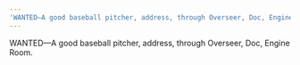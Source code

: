```yaml
---
'WANTED—A good baseball pitcher, address, through Overseer, Doc, Engine Room.'
---
```


WANTED—A good baseball pitcher, address, through Overseer, Doc, Engine Room.
